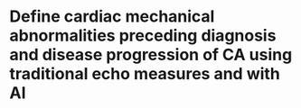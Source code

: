# Define cardiac mechanical abnormalities preceding diagnosis and disease progression of CA using traditional echo measures and with AI

